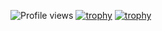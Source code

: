 ![Profile views](https://komarev.com/ghpvc/?username=your-username&color=blue)
[![trophy](https://github-profile-trophy.vercel.app/?username=iam-salma&theme=gruvbox&column=7)](https://github.com/ryo-ma/github-profile-trophy)
[![trophy](https://github-profile-trophy.vercel.app/?username=iam-salma)](https://github.com/ryo-ma/github-profile-trophy)

